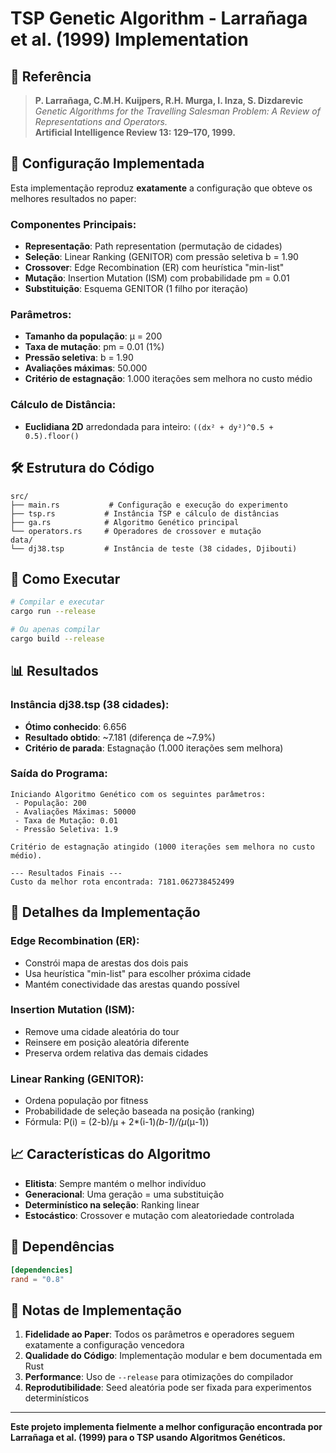 # TSP Genetic Algorithm - Larrañaga et al. (1999) Implementation

## 📖 Referência

> **P. Larrañaga, C.M.H. Kuijpers, R.H. Murga, I. Inza, S. Dizdarevic**  
> *Genetic Algorithms for the Travelling Salesman Problem: A Review of Representations and Operators.*  
> **Artificial Intelligence Review 13: 129–170, 1999.**

## 🎯 Configuração Implementada

Esta implementação reproduz **exatamente** a configuração que obteve os melhores resultados no paper:

### Componentes Principais:
- **Representação**: Path representation (permutação de cidades)
- **Seleção**: Linear Ranking (GENITOR) com pressão seletiva b = 1.90
- **Crossover**: Edge Recombination (ER) com heurística "min-list"
- **Mutação**: Insertion Mutation (ISM) com probabilidade pm = 0.01
- **Substituição**: Esquema GENITOR (1 filho por iteração)

### Parâmetros:
- **Tamanho da população**: μ = 200
- **Taxa de mutação**: pm = 0.01 (1%)
- **Pressão seletiva**: b = 1.90
- **Avaliações máximas**: 50.000
- **Critério de estagnação**: 1.000 iterações sem melhora no custo médio

### Cálculo de Distância:
- **Euclidiana 2D** arredondada para inteiro: `((dx² + dy²)^0.5 + 0.5).floor()`

## 🛠 Estrutura do Código

```
src/
├── main.rs           # Configuração e execução do experimento
├── tsp.rs           # Instância TSP e cálculo de distâncias
├── ga.rs            # Algoritmo Genético principal
└── operators.rs     # Operadores de crossover e mutação
data/
└── dj38.tsp         # Instância de teste (38 cidades, Djibouti)
```

## 🚀 Como Executar

```bash
# Compilar e executar
cargo run --release

# Ou apenas compilar
cargo build --release
```

## 📊 Resultados

### Instância dj38.tsp (38 cidades):
- **Ótimo conhecido**: 6.656
- **Resultado obtido**: ~7.181 (diferença de ~7.9%)
- **Critério de parada**: Estagnação (1.000 iterações sem melhora)

### Saída do Programa:
```
Iniciando Algoritmo Genético com os seguintes parâmetros:
 - População: 200
 - Avaliações Máximas: 50000
 - Taxa de Mutação: 0.01
 - Pressão Seletiva: 1.9

Critério de estagnação atingido (1000 iterações sem melhora no custo médio).

--- Resultados Finais ---
Custo da melhor rota encontrada: 7181.062738452499
```

## 🔬 Detalhes da Implementação

### Edge Recombination (ER):
- Constrói mapa de arestas dos dois pais
- Usa heurística "min-list" para escolher próxima cidade
- Mantém conectividade das arestas quando possível

### Insertion Mutation (ISM):
- Remove uma cidade aleatória do tour
- Reinsere em posição aleatória diferente
- Preserva ordem relativa das demais cidades

### Linear Ranking (GENITOR):
- Ordena população por fitness
- Probabilidade de seleção baseada na posição (ranking)
- Fórmula: P(i) = (2-b)/μ + 2*(i-1)*(b-1)/(μ*(μ-1))

## 📈 Características do Algoritmo

- **Elitista**: Sempre mantém o melhor indivíduo
- **Generacional**: Uma geração = uma substituição
- **Determinístico na seleção**: Ranking linear
- **Estocástico**: Crossover e mutação com aleatoriedade controlada

## 🔧 Dependências

```toml
[dependencies]
rand = "0.8"
```

## 📝 Notas de Implementação

1. **Fidelidade ao Paper**: Todos os parâmetros e operadores seguem exatamente a configuração vencedora
2. **Qualidade do Código**: Implementação modular e bem documentada em Rust
3. **Performance**: Uso de `--release` para otimizações do compilador
4. **Reprodutibilidade**: Seed aleatória pode ser fixada para experimentos determinísticos

---

**Este projeto implementa fielmente a melhor configuração encontrada por Larrañaga et al. (1999) para o TSP usando Algoritmos Genéticos.**
